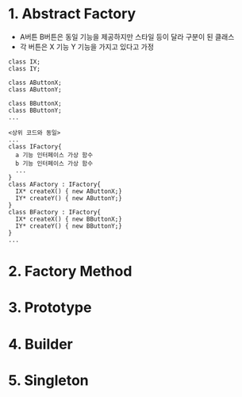 # 1. Abstract Factory

- A버튼 B버튼은 동일 기능을 제공하지만 스타일 등이 달라 구분이 된 클래스
- 각 버튼은 X 기능 Y 기능을 가지고 있다고 가정

```
class IX;
class IY;

class AButtonX;
class AButtonY;

class BButtonX;
class BButtonY;
...
```

```
<상위 코드와 동일>
...
class IFactory{
  a 기능 인터페이스 가상 함수
  b 기능 인터페이스 가상 함수
  ...
}
class AFactory : IFactory{
  IX* createX() { new AButtonX;}
  IY* createY() { new AButtonY;}
}
class BFactory : IFactory{
  IX* createX() { new BButtonX;}
  IY* createY() { new BButtonY;}
}
...
```






# 2. Factory Method

# 3. Prototype

# 4. Builder

# 5. Singleton

